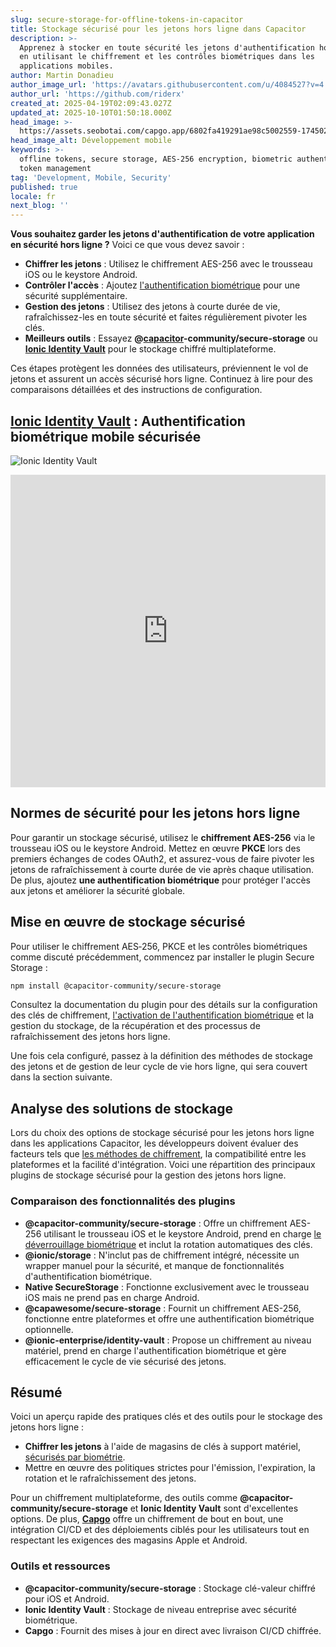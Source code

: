 ```yaml
---
slug: secure-storage-for-offline-tokens-in-capacitor
title: Stockage sécurisé pour les jetons hors ligne dans Capacitor
description: >-
  Apprenez à stocker en toute sécurité les jetons d'authentification hors ligne
  en utilisant le chiffrement et les contrôles biométriques dans les
  applications mobiles.
author: Martin Donadieu
author_image_url: 'https://avatars.githubusercontent.com/u/4084527?v=4'
author_url: 'https://github.com/riderx'
created_at: 2025-04-19T02:09:43.027Z
updated_at: 2025-10-10T01:50:18.000Z
head_image: >-
  https://assets.seobotai.com/capgo.app/6802fa419291ae98c5002559-1745028797889.jpg
head_image_alt: Développement mobile
keywords: >-
  offline tokens, secure storage, AES-256 encryption, biometric authentication,
  token management
tag: 'Development, Mobile, Security'
published: true
locale: fr
next_blog: ''
---
```

**Vous souhaitez garder les jetons d'authentification de votre application en sécurité hors ligne ?** Voici ce que vous devez savoir :

-   **Chiffrer les jetons** : Utilisez le chiffrement AES-256 avec le trousseau iOS ou le keystore Android.
-   **Contrôler l'accès** : Ajoutez [l'authentification biométrique](https://capgo.app/plugins/capacitor-native-biometric/) pour une sécurité supplémentaire.
-   **Gestion des jetons** : Utilisez des jetons à courte durée de vie, rafraîchissez-les en toute sécurité et faites régulièrement pivoter les clés.
-   **Meilleurs outils** : Essayez **@[capacitor](https://capacitorjs.com/)\-community/secure-storage** ou **[Ionic Identity Vault](https://ionic.io/docs/identity-vault/)** pour le stockage chiffré multiplateforme.

Ces étapes protègent les données des utilisateurs, préviennent le vol de jetons et assurent un accès sécurisé hors ligne. Continuez à lire pour des comparaisons détaillées et des instructions de configuration.

## [Ionic Identity Vault](https://ionic.io/docs/identity-vault/) : Authentification biométrique mobile sécurisée

![Ionic Identity Vault](https://assets.seobotai.com/capgo.app/6802fa419291ae98c5002559/e2484017084695edeec1f98ae40b009b.jpg)

<iframe src="https://www.youtube.com/embed/DsXx7oEcOS0" aria-label="YouTube video player" frameborder="0" allow="accelerometer; autoplay; clipboard-write; encrypted-media; gyroscope; picture-in-picture; web-share" referrerpolicy="strict-origin-when-cross-origin" style="width: 100%; height: 500px;" allowfullscreen></iframe>

## Normes de sécurité pour les jetons hors ligne

Pour garantir un stockage sécurisé, utilisez le **chiffrement AES-256** via le trousseau iOS ou le keystore Android. Mettez en œuvre **PKCE** lors des premiers échanges de codes OAuth2, et assurez-vous de faire pivoter les jetons de rafraîchissement à courte durée de vie après chaque utilisation. De plus, ajoutez **une authentification biométrique** pour protéger l'accès aux jetons et améliorer la sécurité globale.

## Mise en œuvre de stockage sécurisé

Pour utiliser le chiffrement AES‑256, PKCE et les contrôles biométriques comme discuté précédemment, commencez par installer le plugin Secure Storage :

```bash
npm install @capacitor-community/secure-storage
```

Consultez la documentation du plugin pour des détails sur la configuration des clés de chiffrement, [l'activation de l'authentification biométrique](https://capgo.app/plugins/capacitor-native-biometric/) et la gestion du stockage, de la récupération et des processus de rafraîchissement des jetons hors ligne.

Une fois cela configuré, passez à la définition des méthodes de stockage des jetons et de gestion de leur cycle de vie hors ligne, qui sera couvert dans la section suivante.

## Analyse des solutions de stockage

Lors du choix des options de stockage sécurisé pour les jetons hors ligne dans les applications Capacitor, les développeurs doivent évaluer des facteurs tels que [les méthodes de chiffrement](https://capgo.app/docs/cli/migrations/encryption/), la compatibilité entre les plateformes et la facilité d'intégration. Voici une répartition des principaux plugins de stockage sécurisé pour la gestion des jetons hors ligne.

### Comparaison des fonctionnalités des plugins

-   **@capacitor-community/secure-storage** : Offre un chiffrement AES-256 utilisant le trousseau iOS et le keystore Android, prend en charge [le déverrouillage biométrique](https://capgo.app/plugins/capacitor-native-biometric/) et inclut la rotation automatiques des clés.
-   **@ionic/storage** : N'inclut pas de chiffrement intégré, nécessite un wrapper manuel pour la sécurité, et manque de fonctionnalités d'authentification biométrique.
-   **Native SecureStorage** : Fonctionne exclusivement avec le trousseau iOS mais ne prend pas en charge Android.
-   **@capawesome/secure-storage** : Fournit un chiffrement AES-256, fonctionne entre plateformes et offre une authentification biométrique optionnelle.
-   **@ionic-enterprise/identity-vault** : Propose un chiffrement au niveau matériel, prend en charge l'authentification biométrique et gère efficacement le cycle de vie sécurisé des jetons.

## Résumé

Voici un aperçu rapide des pratiques clés et des outils pour le stockage des jetons hors ligne :

-   **Chiffrer les jetons** à l'aide de magasins de clés à support matériel, [sécurisés par biométrie](https://capgo.app/plugins/capacitor-native-biometric/).
-   Mettre en œuvre des politiques strictes pour l'émission, l'expiration, la rotation et le rafraîchissement des jetons.

Pour un chiffrement multiplateforme, des outils comme **@capacitor-community/secure-storage** et **Ionic Identity Vault** sont d'excellentes options. De plus, **[Capgo](https://capgo.app/)** offre un chiffrement de bout en bout, une intégration CI/CD et des déploiements ciblés pour les utilisateurs tout en respectant les exigences des magasins Apple et Android.

### Outils et ressources

-   **@capacitor-community/secure-storage** : Stockage clé-valeur chiffré pour iOS et Android.
-   **Ionic Identity Vault** : Stockage de niveau entreprise avec sécurité biométrique.
-   **Capgo** : Fournit des mises à jour en direct avec livraison CI/CD chiffrée.

